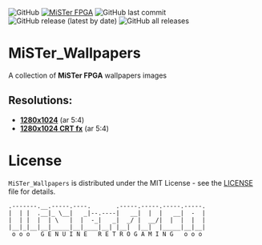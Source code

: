 ![GitHub](https://img.shields.io/github/license/Schermobianco/MiSTer_Wallpapers?style=flat-square)
[![MiSTer FPGA](https://img.shields.io/badge/MiSTer-FPGA-blue?logo=applearcade&logoColor=FFFFFF&style=flat-square)](https://misterfpga.org/)
![GitHub last commit](https://img.shields.io/github/last-commit/Schermobianco/MiSTer_Wallpapers?style=flat-square)
![GitHub release (latest by date)](https://img.shields.io/github/v/release/Schermobianco/MiSTer_Wallpapers?style=flat-square)
![GitHub all releases](https://img.shields.io/github/downloads/Schermobianco/MiSTer_Wallpapers/total?style=flat-square)

# MiSTer_Wallpapers
A collection of **MiSTer FPGA** wallpapers images

## Resolutions:
- **[1280x1024](/1280x1024/)** (ar 5:4)
- **[1280x1024 CRT fx](/1280x1024/)** (ar 5:4)

# License
``MiSTer_Wallpapers`` is distributed under the MIT License - see the [LICENSE](LICENSE) file for details.

    .-------.__.-----.----.       .-----.-----.-----.-----.
    |  | |  .__|_ \__|   _|--.----|   __|  |  |   __|  -  |
    |  | |  |  | \   |  |  -_|   _|  _/ |  __/|  |  |  |  |
    |__|_|__|__|_____|__|____|__| |__|  |__|  |_____|__|__|
     o o o   G E N U I N E   R E T R O G A M I N G   o o o